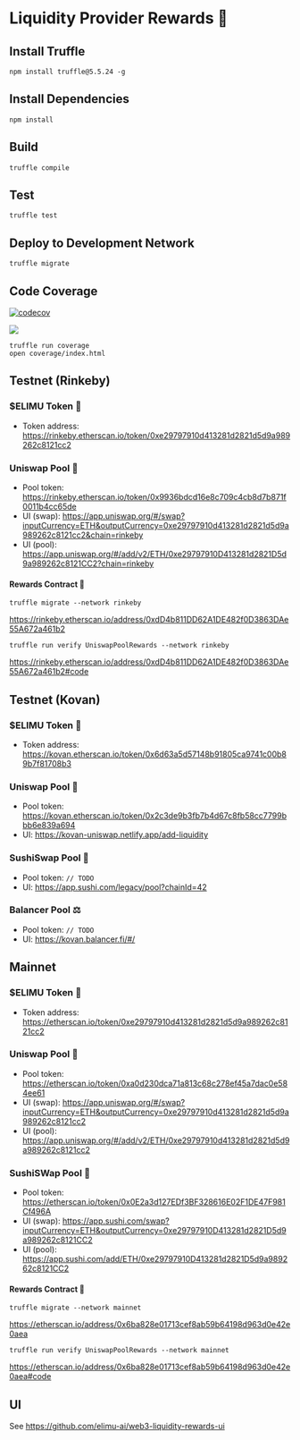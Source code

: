 # Liquidity Provider Rewards 💸

## Install Truffle

```
npm install truffle@5.5.24 -g
```

## Install Dependencies

```
npm install
```

## Build

```
truffle compile
```

## Test

```
truffle test
```

## Deploy to Development Network

```
truffle migrate
```

## Code Coverage

[![codecov](https://codecov.io/gh/elimu-ai/web3-smart-contracts/branch/main/graph/badge.svg?token=98QZ0IIDDL)](https://codecov.io/gh/elimu-ai/web3-smart-contracts)

[![](https://codecov.io/gh/elimu-ai/web3-smart-contracts/branch/main/graphs/tree.svg?token=98QZ0IIDDL)](https://codecov.io/gh/elimu-ai/web3-smart-contracts)

```
truffle run coverage
open coverage/index.html
```

## Testnet (Rinkeby)

### $ELIMU Token 💎

- Token address: https://rinkeby.etherscan.io/token/0xe29797910d413281d2821d5d9a989262c8121cc2

### Uniswap Pool 🦄

- Pool token: https://rinkeby.etherscan.io/token/0x9936bdcd16e8c709c4cb8d7b871f0011b4cc65de
- UI (swap): https://app.uniswap.org/#/swap?inputCurrency=ETH&outputCurrency=0xe29797910d413281d2821d5d9a989262c8121cc2&chain=rinkeby
- UI (pool): https://app.uniswap.org/#/add/v2/ETH/0xe29797910D413281d2821D5d9a989262c8121CC2?chain=rinkeby

#### Rewards Contract 💸 

```
truffle migrate --network rinkeby
```

https://rinkeby.etherscan.io/address/0xdD4b811DD62A1DE482f0D3863DAe55A672a461b2

```
truffle run verify UniswapPoolRewards --network rinkeby
```

https://rinkeby.etherscan.io/address/0xdD4b811DD62A1DE482f0D3863DAe55A672a461b2#code

## Testnet (Kovan)

### $ELIMU Token 💎

- Token address: https://kovan.etherscan.io/token/0x6d63a5d57148b91805ca9741c00b89b7f81708b3

### Uniswap Pool 🦄

- Pool token: https://kovan.etherscan.io/token/0x2c3de9b3fb7b4d67c8fb58cc7799bbb6e839a694
- UI: https://kovan-uniswap.netlify.app/add-liquidity

### SushiSwap Pool 🍣

- Pool token: `// TODO`
- UI: https://app.sushi.com/legacy/pool?chainId=42

### Balancer Pool ⚖️

- Pool token: `// TODO`
- UI: https://kovan.balancer.fi/#/

## Mainnet

### $ELIMU Token 💎

- Token address: https://etherscan.io/token/0xe29797910d413281d2821d5d9a989262c8121cc2

### Uniswap Pool 🦄

- Pool token: https://etherscan.io/token/0xa0d230dca71a813c68c278ef45a7dac0e584ee61
- UI (swap): https://app.uniswap.org/#/swap?inputCurrency=ETH&outputCurrency=0xe29797910d413281d2821d5d9a989262c8121cc2
- UI (pool): https://app.uniswap.org/#/add/v2/ETH/0xe29797910d413281d2821d5d9a989262c8121cc2

### SushiSWap Pool 🍣

- Pool token: https://etherscan.io/token/0x0E2a3d127EDf3BF328616E02F1DE47F981Cf496A
- UI (swap): https://app.sushi.com/swap?inputCurrency=ETH&outputCurrency=0xe29797910D413281d2821D5d9a989262c8121CC2
- UI (pool): https://app.sushi.com/add/ETH/0xe29797910D413281d2821D5d9a989262c8121CC2

#### Rewards Contract 💸

```
truffle migrate --network mainnet
```

https://etherscan.io/address/0x6ba828e01713cef8ab59b64198d963d0e42e0aea

```
truffle run verify UniswapPoolRewards --network mainnet
```

https://etherscan.io/address/0x6ba828e01713cef8ab59b64198d963d0e42e0aea#code

## UI

See https://github.com/elimu-ai/web3-liquidity-rewards-ui
